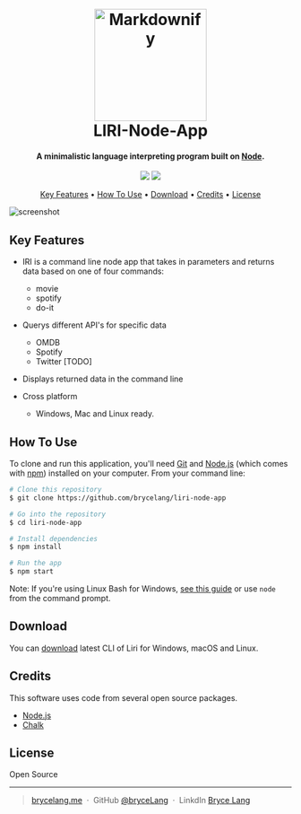 

<h1 align="center">
  <br>
  <a href="http://www.amitmerchant.com/electron-markdownify"><img src="https://encrypted-tbn0.gstatic.com/images?q=tbn:ANd9GcRPTmnEvJwt77nWF_gazXXZtT6tlZcOUkPekWpk4exvUY2TDj1IZw" alt="Markdownify" width="200"></a>
  <br>
  LIRI-Node-App
  <br>
</h1>

<h4 align="center">A minimalistic language interpreting program built on <a href="https://nodejs.org/en/" target="_blank">Node</a>.</h4>

<p align="center">

  <a href="">
  <img src="https://img.shields.io/badge/Version-1.0.0-LIGHTBLUE.svg"></a>
  
  <a href="">
    <img src="https://img.shields.io/badge/$-donate-ff69b4.svg?maxAge=2592000&amp;style=flat">
  </a>
</p>

<p align="center">
  <a href="#key-features">Key Features</a> •
  <a href="#how-to-use">How To Use</a> •
  <a href="#download">Download</a> •
  <a href="#credits">Credits</a> •
  <a href="#license">License</a>
</p>


![screenshot](https://thumbs.gfycat.com/IdealHighKrill-size_restricted.gif)

## Key Features

* IRI is a command line node app that takes in parameters and returns data based on one of four commands:
  - movie
  - spotify
  - do-it


* Querys different API's for specific data
  - OMDB
  - Spotify
  - Twitter [TODO]


* Displays returned data in the command line  

* Cross platform
  - Windows, Mac and Linux ready.

## How To Use

To clone and run this application, you'll need [Git](https://git-scm.com) and [Node.js](https://nodejs.org/en/download/) (which comes with [npm](http://npmjs.com)) installed on your computer. From your command line:

```bash
# Clone this repository
$ git clone https://github.com/brycelang/liri-node-app

# Go into the repository
$ cd liri-node-app

# Install dependencies
$ npm install

# Run the app
$ npm start
```

Note: If you're using Linux Bash for Windows, [see this guide](https://www.howtogeek.com/261575/how-to-run-graphical-linux-desktop-applications-from-windows-10s-bash-shell/) or use `node` from the command prompt.


## Download

You can [download](https://github.com/brycelang/liri-node-app/archive/master.zip) latest CLI of Liri for Windows, macOS and Linux.

## Credits

This software uses code from several open source packages.

- [Node.js](https://nodejs.org/)
- [Chalk](https://chalk.org)

## License

Open Source

---

> [brycelang.me](https://www.amitmerchant.com) &nbsp;&middot;&nbsp;
> GitHub [@bryceLang](https://github.com/amitmerchant1990) &nbsp;&middot;&nbsp;
> LinkdIn [Bryce Lang](https://)
